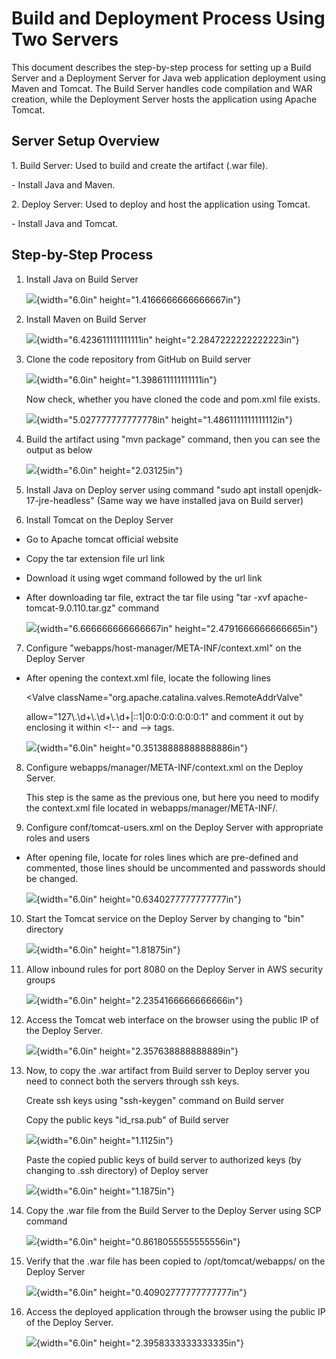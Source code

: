 # Build and Deployment Process Using Two Servers

This document describes the step-by-step process for setting up a Build
Server and a Deployment Server for Java web application deployment using
Maven and Tomcat. The Build Server handles code compilation and WAR
creation, while the Deployment Server hosts the application using Apache
Tomcat.

## Server Setup Overview

1\. Build Server: Used to build and create the artifact (.war file).

\- Install Java and Maven.

2\. Deploy Server: Used to deploy and host the application using Tomcat.

\- Install Java and Tomcat.

## Step-by-Step Process

1.  Install Java on Build Server

    ![](media/image1.JPG){width="6.0in" height="1.4166666666666667in"}

2.  Install Maven on Build Server

    ![](media/image2.JPG){width="6.423611111111111in"
    height="2.2847222222222223in"}

3.  Clone the code repository from GitHub on Build server

    ![](media/image3.JPG){width="6.0in" height="1.398611111111111in"}

    Now check, whether you have cloned the code and pom.xml file exists.

    ![](media/image4.JPG){width="5.027777777777778in"
    height="1.4861111111111112in"}

4.  Build the artifact using "mvn package" command, then you can see the
    output as below

    ![](media/image5.JPG){width="6.0in" height="2.03125in"}

5.  Install Java on Deploy server using command "sudo apt install
    openjdk-17-jre-headless" (Same way we have installed java on Build
    server)

6.  Install Tomcat on the Deploy Server

-   Go to Apache tomcat official website

-   Copy the tar extension file url link

-   Download it using wget command followed by the url link

-   After downloading tar file, extract the tar file using "tar -xvf
    apache-tomcat-9.0.110.tar.gz" command

    ![](media/image6.JPG){width="6.666666666666667in"
    height="2.4791666666666665in"}

7.  Configure "webapps/host-manager/META-INF/context.xml" on the Deploy
    Server

-   After opening the context.xml file, locate the following lines

    \<Valve className=\"org.apache.catalina.valves.RemoteAddrValve\"

    allow=\"127\\.\\d+\\.\\d+\\.\\d+\|::1\|0:0:0:0:0:0:0:1\" and comment
    it out by enclosing it within \<!\-- and \--\> tags.

    ![](media/image7.JPG){width="6.0in" height="0.35138888888888886in"}

8.  Configure webapps/manager/META-INF/context.xml on the Deploy Server.

    This step is the same as the previous one, but here you need to
    modify the context.xml file located in webapps/manager/META-INF/.

9.  Configure conf/tomcat-users.xml on the Deploy Server with
    appropriate roles and users

-   After opening file, locate for roles lines which are pre-defined and
    commented, those lines should be uncommented and passwords should be
    changed.

    ![](media/image8.JPG){width="6.0in" height="0.6340277777777777in"}

10. Start the Tomcat service on the Deploy Server by changing to "bin"
    directory

    ![](media/image9.JPG){width="6.0in" height="1.81875in"}

11. Allow inbound rules for port 8080 on the Deploy Server in AWS
    security groups

    ![](media/image10.JPG){width="6.0in" height="2.2354166666666666in"}

12. Access the Tomcat web interface on the browser using the public IP
    of the Deploy Server.

    ![](media/image11.JPG){width="6.0in" height="2.357638888888889in"}

13. Now, to copy the .war artifact from Build server to Deploy server
    you need to connect both the servers through ssh keys.

    Create ssh keys using "ssh-keygen" command on Build server

    Copy the public keys "id_rsa.pub" of Build server

    ![](media/image12.JPG){width="6.0in" height="1.1125in"}

    Paste the copied public keys of build server to authorized keys (by
    changing to .ssh directory) of Deploy server

    ![](media/image13.JPG){width="6.0in" height="1.1875in"}

14. Copy the .war file from the Build Server to the Deploy Server using
    SCP command

    ![](media/image14.JPG){width="6.0in" height="0.8618055555555556in"}

15. Verify that the .war file has been copied to /opt/tomcat/webapps/ on
    the Deploy Server

    ![](media/image15.JPG){width="6.0in" height="0.40902777777777777in"}

16. Access the deployed application through the browser using the public
    IP of the Deploy Server.

    ![](media/image16.JPG){width="6.0in" height="2.3958333333333335in"}

